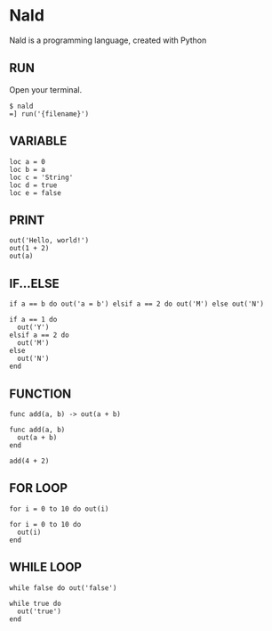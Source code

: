 # Nald
Nald is a programming language, created with Python

## RUN
Open your terminal.
```
$ nald
=] run('{filename}')
```

## VARIABLE
```
loc a = 0
loc b = a
loc c = 'String'
loc d = true
loc e = false
```

## PRINT
```
out('Hello, world!')
out(1 + 2)
out(a)
```

## IF...ELSE
```
if a == b do out('a = b') elsif a == 2 do out('M') else out('N')

if a == 1 do
  out('Y')
elsif a == 2 do
  out('M')
else
  out('N')
end
```

## FUNCTION
```
func add(a, b) -> out(a + b)

func add(a, b)
  out(a + b)
end

add(4 + 2)
```

## FOR LOOP
```
for i = 0 to 10 do out(i)

for i = 0 to 10 do
  out(i)
end
```

## WHILE LOOP
```
while false do out('false')

while true do
  out('true')
end
```
